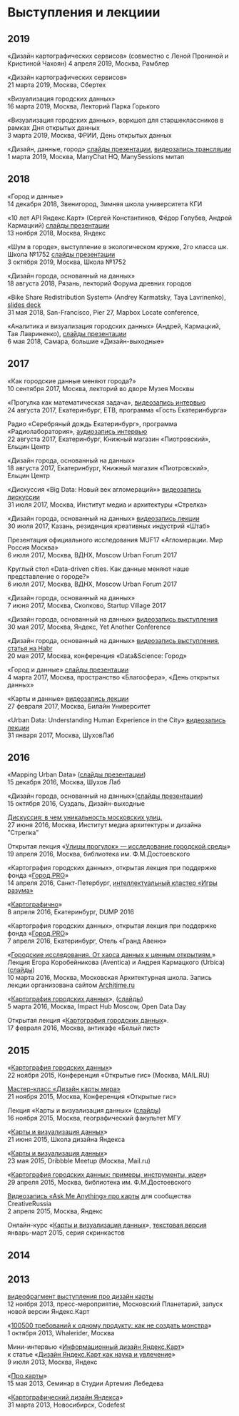 # Выступления и лекциии
## 2019  
«Дизайн картографических сервисов» (совместно с Леной Прониной и Кристиной Чахоян) 
4 апреля 2019, Москва, Рамблер  

«Дизайн картографических сервисов»  
21 марта 2019, Москва, Сбертех  

«Визуализация городских данных»  
16 марта 2019, Москва, Лекторий Парка Горького  
  
«Визуализация городских данных», воркшоп для старшеклассников в рамках Дня открытых данных  
3 марта 2019, Москва, ФРИИ, День открытых данных  
  
«Дизайн, данные, город» [слайды презентации](https://www.dropbox.com/s/2cxg2rwoqjfoh4a/01032019_ManySessions.pdf?dl=0), [видеозапись трансляции](https://youtu.be/3IcNrly14qo?t=5268)    
1 марта 2019, Москва, ManyChat HQ, ManySessions митап  
  
  
## 2018  
  
«Город и данные»   
14 декабря 2018, Звенигород, Зимняя школа университета КГИ  
  
«10 лет API Яндекс.Карт» (Сергей Константинов, Фёдор Голубев, Андрей Кармацкий) [слайды презентации](https://www.dropbox.com/s/9bamywrx3mwjohw/13112018_YMapsAPI_10Years.pdf?dl=0)  
13 ноября 2018, Москва, Яндекс  
  
«Шум в городe», выступление в экологическом кружке, 2го класса шк. Школа №1752 [слайды презентации](https://www.dropbox.com/s/h76tbm2nyzolzhx/03102018_School1752_NoisInCity.pdf?dl=0)      
3 октября 2019, Москва, Школа №1752   
  
«Дизайн города, основанный на данных»   
18 августа 2018, Рязань, лекторий Форума древних городов  
  
«Bike Share Redistribution System» (Andrey Karmatsky, Taya Lavrinenko), [slides deck](https://www.dropbox.com/s/hi80dheyg22x9f4/31052018_RedistributionBikeShareSystem_MapboxLocate_feat_Taya.pdf?dl=0)  
31 мая 2018, San-Francisco, Pier 27, Mapbox Locate conference,   
    
«Аналитика и визуализация городских данных» (Андрей, Кармацкий, Тая Лавриненко), [слайды презентации](https://www.dropbox.com/s/s5yxti3e32a8bzl/06052018_DesignWknd_feat_Taya.pdf?dl=0)    
6 мая 2018, Самара, большие «Дизайн-выходные»  
  
## 2017  

«Как городские данные меняют города?»   
10 сентября 2017, Москва, лекторий во дворе Музея Москвы  
  
«Прогулка как математическая задача», [видеозапись интервью](http://ekburg.tv/programmy/gosti_ekaterinburga/2017-08-21/progulka_kak_matematicheskaja_zadacha)  
24 августа 2017, Екатеринбург, ETB, программа «Гость Екатеринбурга»  
  
Радио «Серебряный дождь Екатеринбург», программа «Радиолаборатория», [аудиозапись интервью](https://clyp.it/uwtgzmdw)  
22 августа 2017, Екатеринбург, Книжный магазин «Пиотровский», Ельцин Центр  
    
«Дизайн города, основанный на данных»   
18 августа 2017, Екатеринбург, Книжный магазин «Пиотровский», Ельцин Центр  
  
«Дискуссия «Big Data: Новый век агломераций»» [видеозапись дискуссии](https://www.youtube.com/watch?v=P3_sAny1i8Q)  
31 июля 2017, Москва, Институт медиа и архитектуры «Стрелка»  
  
«Дизайн города, основанный на данных» [видеозапись лекции](https://youtu.be/o75mTBpDOpw)  
30 июля 2017, Казань, резиденция креативных индустрий «Штаб»  
  
Презентация официального исследования MUF17 «Агломерации. Мир Россия Москва»  
6 июля 2017, Москва, ВДНХ, Moscow Urban Forum 2017  
  
Круглый стол «Data-driven cities. Как данные меняют наше представление о городе?»  
6 июля 2017, Москва, ВДНХ, Moscow Urban Forum 2017  
    
«Дизайн города, основанный на данных»    
7 июня 2017, Москва, Сколково, Startup Village 2017  
    
«Дизайн города, основанный на данных» [видеозапись выступления](https://www.youtube.com/watch?v=ZwoZd8OQKIs)  
30 мая 2017, Москва, Яндекс, Yet Another Conference  
  
«Дизайн города, основанный на данных» [видеозапись выступления](https://youtu.be/eixlC8K8GIg?t=41m24s), [статья на Habr](https://habr.com/ru/company/yandex/blog/331586/)  
20 мая 2017, Москва, конференция «Data&Science: Город»  
  
«Город и данные» [слайды презентации](https://yadi.sk/d/QzvbBIZO3EyLzW)  
4 марта 2017, Москва, пространство «Благосфера», «День открытых данных»  
  
«Карты и данные» [видеозапись лекции](https://www.youtube.com/watch?v=87X6gjY8IfQ)  
27 февраля 2017, Москва, Билайн Университет  
  
«Urban Data: Understanding Human Experience in the City» [видеозапись лекции](https://www.youtube.com/watch?v=vTwBFrKGLSQ&feature=youtu.be&list=PLNlg05dGKXv5Q0YYv2h3bS3fZeOlKhH5A)  
31 января 2017, Москва, ШуховЛаб
  
## 2016
  
«Mapping Urban Data» ([слайды презентации](https://speakerdeck.com/minikarma/mapping-urban-data))  
15 декабря 2016, Москва, Шухов Лаб  
  
«Дизайн города, основанный на данных»([слайды презентации](https://speakerdeck.com/minikarma/dizain-ghoroda-osnovannyi-na-dannykh))  
15 октября 2016, Суздаль, Дизайн-выходные  
    
[Дискуссия: в чем уникальность московских улиц.](https://www.youtube.com/watch?v=-CRb1LkrHGw)  
27 июня 2016, Москва, Институт медиа архитектуры и дизайна "Стрелка"  
  
Открытая лекция «[Улицы прогулок» — исследование городской среды](https://www.youtube.com/watch?v=jH08hezLFeM)»  
19 апреля 2016, Москва, библиотека им. Ф.М.Достоевского
  
«Картография городских данных», открытая лекция при поддержке фонда «[Город.PRO](http://gorodpro.org/)»  
14 апреля 2016, Санкт-Петербург, [интеллектуальный кластер «Игры разума»](https://vk.com/intellect_me)  
  
«[Картографично](https://www.youtube.com/watch?v=iw5j2a0YUj4)»  
8 апреля 2016, Екатеринбург, DUMP 2016  
  
«Картография городских данных», открытая лекция при поддержке фонда «[Город.PRO](http://gorodpro.org/)»  
7 апреля 2016, Екатеринбург, Отель «Гранд Авеню»  
  
«[Городские исследования. От хаоса данных к ценным открытиям.](https://www.youtube.com/watch?v=1sdhGHRKVX8)»  
Лекция Егора Коробейникова (Aventica) и Андрея Кармацкого (Urbica) ([слайды](https://speakerdeck.com/minikarma/gorodskiie-issliedovaniia-ot-khaosa-k-tsiennym-otkrytiiam))  
10 марта 2016, Москва, Московская Архитектурная школа. Запись лекции организована сайтом [Architime.ru](http://architime.ru/video/urban_research.htm)  
  
«[Картография городских данных](https://www.youtube.com/watch?v=L9wo9R0idp8)», ([слайды](https://speakerdeck.com/minikarma/kartoghrafichno))  
5 марта 2016, Москва, Impact Hub Moscow, Open Data Day   
  
Открытая лекция «[Картография городских данных](https://www.youtube.com/watch?v=6Eu5PFUbn2Q)».  
17 февраля 2016, Москва, антикафе «Белый лист»  
    
## 2015  
  
«[Картография городских данных](https://www.youtube.com/watch?v=bwaI7vLeeh0)»  
22 ноября 2015, Конференция «Открытые гис» (Москва, MAIL.RU)
  
[Мастер-класс «Дизайн карты мира»](https://www.youtube.com/watch?v=Bk0RTwufOp4)  
21 ноября 2015, Москва, Конференция «Открытые гис»  
  
Лекция «Карты и визуализация данных» ([слайды](https://speakerdeck.com/minikarma/karty-i-vizualizatsiia-dannykh))  
16 ноября 2015, Москва, географический факультет МГУ  
  
«[Карты и визуализация данных](https://www.youtube.com/watch?v=egaDr-AdPyE)»  
21 июня 2015, Школа дизайна Яндекса  
  
«[Карты и визуализация данных](https://www.youtube.com/watch?v=NwadfbF2Nlw)»  
23 мая 2015, Dribbble Meetup (Москва, Mail.ru)  
  
«[Картография городских данных: примеры, инструменты, идеи](https://www.youtube.com/watch?v=ghzYmYyZHKE)»  
29 апреля 2015, Москва, библиотека им. Ф.М.Достоевского
  
[Видеозапись «Ask Me Anything» про карты](https://www.youtube.com/watch?v=LFnGsiCEeTw&list=PL_DhoV7eemmMDqba6_x6YohB1PjRNx4LA) для сообщества CreativeRussia  
2 апреля 2015, Москва, Яндекс  
  
Онлайн-курс «[Карты и визуализация данных](https://github.com/minikarma/geotalk/)», [текстовая версия](https://medium.com/russian/%D0%B2%D0%B8%D0%B7%D1%83%D0%B0%D0%BB%D0%B8%D0%B7%D0%B8%D1%80%D1%83%D0%B9-%D1%8D%D1%82%D0%BE-dca8fd3da113)  
январь-март 2015, серия скринкастов  
  
## 2014  
  
  
  
## 2013  
  
[видеофрагмент выступления про дизайн карты](https://www.youtube.com/watch?v=NXljtH2_s-0)  
12 ноября 2013, пресс-мероприятие, Московский Планетарий, запуск новой версии Яндекс.Карт 
  
«[100500 требований к одному продукту: как не создать монстра](https://vimeo.com/79665571)»  
1 октября 2013, Whalerider, Москва  
  
Мини-интервью «[Информационный дизайн Яндекс.Карт](https://www.youtube.com/watch?v=cjRJNVmsa7Y)»  
к статье «[Дизайн Яндекс.Карт как наука и увлечение](https://habrahabr.ru/company/yandex/blog/185952/)»  
9 июля 2013, Москва, Яндекс
  
«[Про карты](https://www.youtube.com/watch?v=UOBHjIYezsw)»  
15 мая 2013, Семинар в Студии Артемия Лебедева  
  
«[Картографический дизайн Яндекса](https://www.youtube.com/watch?v=0j41o74uz44&)»  
31 марта 2013, Новосибирск, Codefest 


